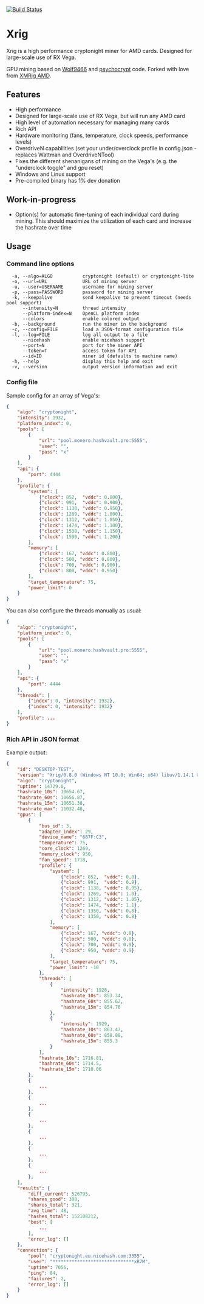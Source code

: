 [![Build Status](https://travis-ci.org/arnesson/xrig.svg?branch=master)](https://travis-ci.org/arnesson/xrig)

# Xrig
Xrig is a high performance cryptonight miner for AMD cards. Designed for large-scale use of RX Vega.

GPU mining based on [Wolf9466](https://github.com/OhGodAPet) and [psychocrypt](https://github.com/psychocrypt) code. Forked with love from [XMRig AMD](https://github.com/xmrig/xmrig-amd).
<!--
<img src="https://i.imgur.com/TFncsi7.png" width="696" >
-->
## Features
* High performance
* Designed for large-scale use of RX Vega, but will run any AMD card
* High level of automation necessary for managing many cards
* Rich API
* Hardware monitoring (fans, temperature, clock speeds, performance levels)
* OverdriveN capabilities (set your under/overclock profile in config.json - replaces Wattman and OverdriveNTool)
* Fixes the different shenanigans of mining on the Vega's (e.g. the "underclock toggle" and gpu reset)
* Windows and Linux support
* Pre-compiled binary has 1% dev donation

## Work-in-progress
* Option(s) for automatic fine-tuning of each individual card during mining. This should maximize the utilization of each card and increase the hashrate over time

## Usage

### Command line options
```
  -a, --algo=ALGO           cryptonight (default) or cryptonight-lite
  -o, --url=URL             URL of mining server
  -u, --user=USERNAME       username for mining server
  -p, --pass=PASSWORD       password for mining server
  -k, --keepalive           send keepalive to prevent timeout (needs pool support)
      --intensity=N         thread intensity
      --platform-index=N    OpenCL platform index
      --colors              enable colored output
  -b, --background          run the miner in the background
  -c, --config=FILE         load a JSON-format configuration file
  -l, --log=FILE            log all output to a file
      --nicehash            enable nicehash support
      --port=N              port for the miner API
      --token=T             access token for API
      --id=ID               miner id (defaults to machine name)
  -h, --help                display this help and exit
  -v, --version             output version information and exit
```

### Config file
Sample config for an array of Vega's:
```json
{
    "algo": "cryptonight",
    "intensity": 1932,
    "platform_index": 0,
    "pools": [
        {
            "url": "pool.monero.hashvault.pro:5555",
            "user": "",
            "pass": "x"
        }
    ],
    "api": {
        "port": 4444
    },
    "profile": {
        "system": [
            {"clock": 852,  "vddc": 0.800},
            {"clock": 991,  "vddc": 0.900},
            {"clock": 1138, "vddc": 0.950},
            {"clock": 1269, "vddc": 1.000},
            {"clock": 1312, "vddc": 1.050},
            {"clock": 1474, "vddc": 1.100},
            {"clock": 1538, "vddc": 1.150},
            {"clock": 1590, "vddc": 1.200}
        ],
        "memory": [
            {"clock": 167, "vddc": 0.800},
            {"clock": 500, "vddc": 0.800},
            {"clock": 700, "vddc": 0.900},
            {"clock": 800, "vddc": 0.950}
        ],
        "target_temperature": 75,
        "power_limit": 0
    }
}
```

You can also configure the threads manually as usual:
```json
{
    "algo": "cryptonight",
    "platform_index": 0,
    "pools": [
        {
            "url": "pool.monero.hashvault.pro:5555",
            "user": "",
            "pass": "x"
        }
    ],
    "api": {
        "port": 4444
    },
    "threads": [
        {"index": 0, "intensity": 1932},
        {"index": 0, "intensity": 1932}
    ],
    "profile": ...
}
```

### Rich API in JSON format

Example output:
```json
{
    "id": "DESKTOP-TEST",
    "version": "Xrig/0.8.0 (Windows NT 10.0; Win64; x64) libuv/1.14.1 OpenCL/2.0 libmicrohttpd/0.9.58 msvc/2017",
    "algo": "cryptonight",
    "uptime": 14729.0,
    "hashrate_10s": 10654.67,
    "hashrate_60s": 10656.87,
    "hashrate_15m": 10651.38,
    "hashrate_max": 11032.48,
    "gpus": [
        {
            "bus_id": 3,
            "adapter_index": 29,
            "device_name": "687F:C3",
            "temperature": 75,
            "core_clock": 1269,
            "memory_clock": 950,
            "fan_speed": 1718,
            "profile": {
                "system": [
                    {"clock": 852,  "vddc": 0.8},
                    {"clock": 991,  "vddc": 0.9},
                    {"clock": 1138, "vddc": 0.95},
                    {"clock": 1269, "vddc": 1.0},
                    {"clock": 1312, "vddc": 1.05},
                    {"clock": 1474, "vddc": 1.1},
                    {"clock": 1350, "vddc": 0.8},
                    {"clock": 1350, "vddc": 0.8}
                ],
                "memory": [
                    {"clock": 167, "vddc": 0.8},
                    {"clock": 500, "vddc": 0.8},
                    {"clock": 700, "vddc": 0.9},
                    {"clock": 950, "vddc": 0.9}
                ],
                "target_temperature": 75,
                "power_limit": -10
            },
            "threads": [
                {
                    "intensity": 1928,
                    "hashrate_10s": 853.34,
                    "hashrate_60s": 855.62,
                    "hashrate_15m": 854.76
                },
                {
                    "intensity": 1929,
                    "hashrate_10s": 863.47,
                    "hashrate_60s": 858.88,
                    "hashrate_15m": 855.3
                }
            ],
            "hashrate_10s": 1716.81,
            "hashrate_60s": 1714.5,
            "hashrate_15m": 1710.06
        },
        {
            ...
        },
        {
            ...
        },
        {
            ...
        },
        {
            ...
        },
        {
            ...
        },
        {
            ...
        },
    ],
    "results": {
        "diff_current": 526795,
        "shares_good": 308,
        "shares_total": 321,
        "avg_time": 48,
        "hashes_total": 152108212,
        "best": [
            ...
        ],
        "error_log": []
    },
    "connection": {
        "pool": "cryptonight.eu.nicehash.com:3355",
        "user": "******************************xR7M",
        "uptime": 7056,
        "ping": 84,
        "failures": 2,
        "error_log": []
    }
}
```
